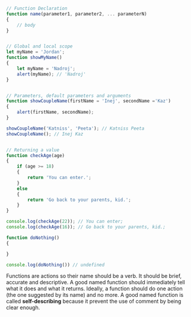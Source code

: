 ```javascript

// Function Declaration
function name(parameter1, parameter2, ... parameterN)
{
    // body
}

```

```javascript

// Global and local scope
let myName = 'Jordan';
function showMyName()
{
    let myName = 'Nadroj';
    alert(myName); // 'Nadroj'
}

```

```javascript

// Parameters, default parameters and arguments
function showCoupleName(firstName = 'Inej', secondName ='Kaz')
{
    alert(firstName, secondName);
}

showCoupleName('Katniss', 'Peeta'); // Katniss Peeta
showCoupleName(); // Inej Kaz
```

```javascript

// Returning a value
function checkAge(age)
{
    if (age >= 18)
    {
        return 'You can enter.';
    }
    else
    {
        return 'Go back to your parents, kid.';
    }
}

console.log(checkAge(22)); // You can enter;
console.log(checkAge(16)); // Go back to your parents, kid.;

function doNothing()
{

}

console.log(doNothing()) // undefined
```

Functions are actions so their name should be a verb. It should be brief, accurate and descriptive.
A good named function should immediately tell what it does and what it returns.
Ideally, a function should do one action (the one suggested by its name) and no more.
A good named function is called **self-describing** because it prevent the use of comment by being clear enough.